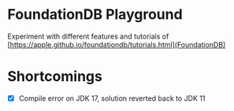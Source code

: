 # FoundationDB Playground

Experiment with different features and tutorials of [https://apple.github.io/foundationdb/tutorials.html](FoundationDB)

# Shortcomings

-[x] Compile error on JDK 17, solution reverted back to JDK 11